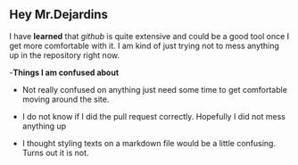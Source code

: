 ## Hey Mr.Dejardins 

I have **learned** that *github* is quite extensive and could be a good tool once I get more comfortable with it. 
I am kind of just trying not to mess anything up in the repository right now. 

-**Things I am confused about** 
- Not really confused on anything just need some time to get comfortable moving around the site. 
* I do not know if I did the pull request correctly. Hopefully I did not mess anything up  
- I thought styling texts on a markdown file would be a little confusing. Turns out it is not. 
